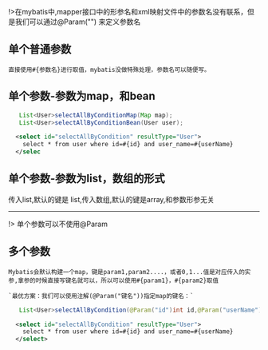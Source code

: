 !>在mybatis中,mapper接口中的形参名和xml映射文件中的参数名没有联系，但是我们可以通过@Param("") 来定义参数名

##  单个普通参数

    直接使用#{参数名}进行取值，mybatis没做特殊处理，参数名可以随便写。


## 单个参数-参数为map，和bean

```java
   List<User>selectAllByConditionMap(Map map);
   List<User>selectAllByConditionBean(User user);
```
```xml
  <select id="selectAllByCondition" resultType="User">
  	select * from user where id=#{id} and user_name=#{userName}
  </selec
```
## 单个参数-参数为list，数组的形式
传入list,默认的键是 list,传入数组,默认的键是array,和参数形参无关

---

!> 单个参数可以不使用@Param

##  多个参数
    Mybatis会默认构建一个map，键是param1,param2....，或者0,1...值是对应传入的实参,拿参的时候直接写键名就可以，所以可以使用#{param1}，#{param2}取值
    
    `最优方案：我们可以使用注解(@Param("键名"))指定map的键名：`

```java
   List<User>selectAllByCondition(@Param("id")int id,@Param("userName")String userName);
```
```xml
  <select id="selectAllByCondition" resultType="User">
  	select * from user where id=#{id} and user_name=#{userName}
  </select>
```